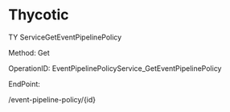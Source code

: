 #     Thycotic


TY ServiceGetEventPipelinePolicy

Method: Get

OperationID: EventPipelinePolicyService_GetEventPipelinePolicy

EndPoint:

/event-pipeline-policy/{id}
